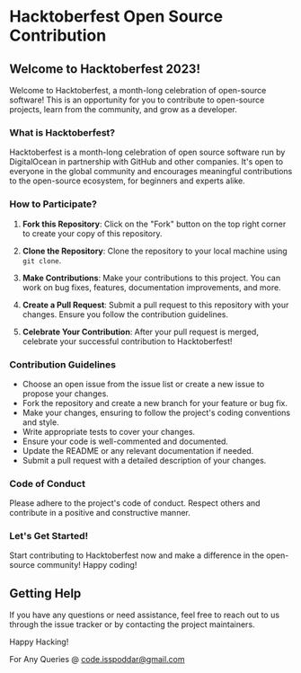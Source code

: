 # Hacktoberfest Open Source Contribution

## Welcome to Hacktoberfest 2023!

Welcome to Hacktoberfest, a month-long celebration of open-source software! This is an opportunity for you to contribute to open-source projects, learn from the community, and grow as a developer.

### What is Hacktoberfest?

Hacktoberfest is a month-long celebration of open source software run by DigitalOcean in partnership with GitHub and other companies. It's open to everyone in the global community and encourages meaningful contributions to the open-source ecosystem, for beginners and experts alike.

### How to Participate?

1. **Fork this Repository**: Click on the "Fork" button on the top right corner to create your copy of this repository.

2. **Clone the Repository**: Clone the repository to your local machine using `git clone`.

3. **Make Contributions**: Make your contributions to this project. You can work on bug fixes, features, documentation improvements, and more.

4. **Create a Pull Request**: Submit a pull request to this repository with your changes. Ensure you follow the contribution guidelines.

5. **Celebrate Your Contribution**: After your pull request is merged, celebrate your successful contribution to Hacktoberfest!

### Contribution Guidelines

- Choose an open issue from the issue list or create a new issue to propose your changes.
- Fork the repository and create a new branch for your feature or bug fix.
- Make your changes, ensuring to follow the project's coding conventions and style.
- Write appropriate tests to cover your changes.
- Ensure your code is well-commented and documented.
- Update the README or any relevant documentation if needed.
- Submit a pull request with a detailed description of your changes.

### Code of Conduct

Please adhere to the project's code of conduct. Respect others and contribute in a positive and constructive manner.

### Let's Get Started!

Start contributing to Hacktoberfest now and make a difference in the open-source community! Happy coding!

## Getting Help

If you have any questions or need assistance, feel free to reach out to us through the issue tracker or by contacting the project maintainers.

Happy Hacking!

For Any Queries  @ code.isspoddar@gmail.com
